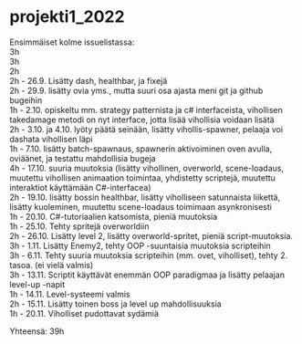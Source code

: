 ﻿# projekti1_2022

Ensimmäiset kolme issuelistassa: <br>3h <br>3h <br>2h <br>2h - 26.9. Lisätty dash, healthbar, ja fixejä <br>2h - 29.9. lisätty ovia yms., mutta suuri osa ajasta meni git ja github bugeihin <br>1h - 2.10. opiskeltu mm. strategy patternista ja c# interfaceista, vihollisen takedamage metodi on nyt interface, jotta lisää vihollisia voidaan lisätä <br>2h - 3.10. ja 4.10. lyöty päätä seinään, lisätty vihollis-spawner, pelaaja voi dashata vihollisen läpi <br>1h - 7.10. lisätty batch-spawnaus, spawnerin aktivoiminen oven avulla, oviäänet, ja testattu mahdollisia bugeja<br>4h - 17.10. suuria muutoksia (lisätty vihollinen, overworld, scene-loadaus, muutettu vihollisen animaation toimintaa, yhdistetty scriptejä, muutettu interaktiot käyttämään C#-interfacea)<br>2h - 19.10. lisätty bossin healthbar, lisätty viholliseen satunnaista liikettä, lisätty kuoleminen, muutettu scene-loadaus toimimaan asynkronisesti<br>1h - 20.10. C#-tutoriaalien katsomista, pieniä muutoksia<br>1h - 25.10. Tehty spritejä overworldiin<br>2h - 26.10. Lisätty level 2, lisätty overworld-spritet, pieniä script-muutoksia.<br>3h - 1.11. Lisätty Enemy2, tehty OOP -suuntaisia muutoksia scripteihin<br>3h - 6.11. Tehty suuria muutoksia scripteihin (mm. ovet, viholliset), tehty 2. tasoa. (ei vielä valmis)<br>3h - 13.11. Scriptit käyttävät enemmän OOP paradigmaa ja lisätty pelaajan level-up -napit<br>1h - 14.11. Level-systeemi valmis<br>2h - 15.11. Lisätty toinen boss ja level up mahdollisuuksia<br>1h - 20.11. Viholliset pudottavat sydämiä

Yhteensä: 39h
